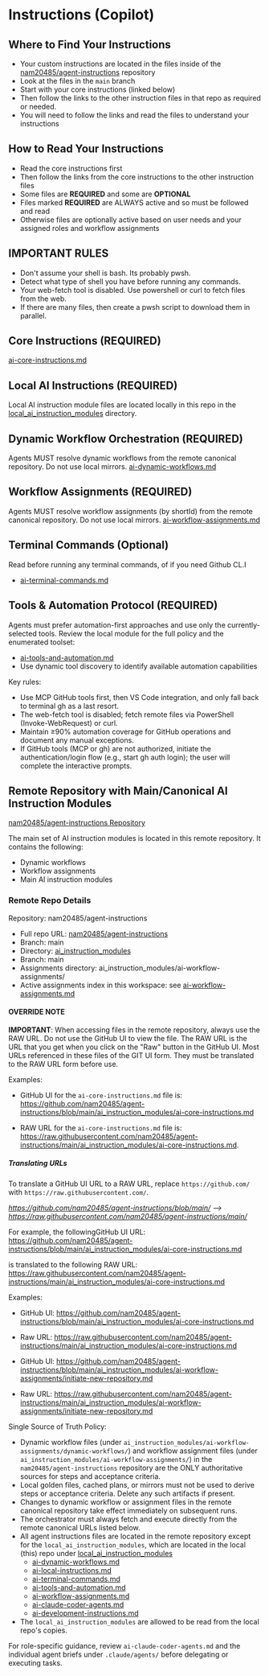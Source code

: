 # Instructions (Copilot)

## Where to Find Your Instructions
- Your custom instructions are located in the files inside of the [nam20485/agent-instructions](https://github.com/nam20485/agent-instructions/tree/main) repository
- Look at the files in the `main` branch
- Start with your core instructions (linked below)
- Then follow the links to the other instruction files in that repo as required or needed.
- You will need to follow the links and read the files to understand your instructions

## How to Read Your Instructions
- Read the core instructions first
- Then follow the links from the core instructions to the other instruction files
- Some files are **REQUIRED** and some are **OPTIONAL**
- Files marked **REQUIRED** are ALWAYS active and so must be followed and read
- Otherwise files are optionally active based on user needs and your assigned roles and workflow assignments

## **IMPORTANT RULES**
- Don't assume your shell is bash. Its probably pwsh.
- Detect what type of shell you have before running any commands.
- Your web-fetch tool is disabled. Use powershell or curl to fetch files from the web.
- If there are many files, then create a pwsh script to download them in parallel.

## Core Instructions (**REQUIRED**)
[ai-core-instructions.md](https://github.com/nam20485/agent-instructions/blob/main/ai_instruction_modules/ai-core-instructions.md)

## Local AI Instructions (**REQUIRED**)
Local AI instruction module files are located locally in this repo in the [local_ai_instruction_modules](../local_ai_instruction_modules) directory.

## Dynamic Workflow Orchestration (**REQUIRED**)
Agents MUST resolve dynamic workflows from the remote canonical repository. Do not use local mirrors.
[ai-dynamic-workflows.md](../local_ai_instruction_modules/ai-dynamic-workflows.md)

## Workflow Assignments (**REQUIRED**)
Agents MUST resolve workflow assignments (by shortId) from the remote canonical repository. Do not use local mirrors.
[ai-workflow-assignments.md](../local_ai_instruction_modules/ai-workflow-assignments.md)

## Terminal Commands (Optional)
Read before running any terminal commands, of if you need Github CL.I
- [ai-terminal-commands.md](../local_ai_instruction_modules/ai-terminal-commands.md)

## Tools & Automation Protocol (REQUIRED)
Agents must prefer automation-first approaches and use only the currently-selected tools. Review the local module for the full policy and the enumerated toolset:
- [ai-tools-and-automation.md](../local_ai_instruction_modules/ai-tools-and-automation.md)
- Use dynamic tool discovery to identify available automation capabilities

Key rules:
- Use MCP GitHub tools first, then VS Code integration, and only fall back to terminal gh as a last resort.
- The web-fetch tool is disabled; fetch remote files via PowerShell (Invoke-WebRequest) or curl.
- Maintain ≥90% automation coverage for GitHub operations and document any manual exceptions.
- If GitHub tools (MCP or gh) are not authorized, initiate the authentication/login flow (e.g., start gh auth login); the user will complete the interactive prompts.

## **Remote Repository with Main/Canonical AI Instruction Modules**

[nam20485/agent-instructions Repository](https://github.com/nam20485/agent-instructions/main)

The main set of AI instruction modules is located in this remote repository. It contains the following:
- Dynamic workflows
- Workflow assignments
- Main AI instruction modules

### Remote Repo Details

 Repository: nam20485/agent-instructions
- Full repo URL: [nam20485/agent-instructions](https://github.com/nam20485/agent-instructions)
- Branch: main
- Directory: [ai_instruction_modules](https://github.com/nam20485/agent-instructions/tree/main/ai_instruction_modules/)
- Branch: main
- Assignments directory: ai_instruction_modules/ai-workflow-assignments/
 - Active assignments index in this workspace: see [ai-workflow-assignments.md](../local_ai_instruction_modules/ai-workflow-assignments.md)

#### OVERRIDE NOTE
**IMPORTANT**: When accessing files in the remote repository, always use the RAW URL. Do not use the GitHub UI to view the file. The RAW URL is the URL that you get when you click on the "Raw" button in the GitHub UI. Most URLs referenced in these files of the GIT UI form. They must be translated to the RAW URL form before use. 

Examples: 

- GitHub UI for the `ai-core-instructions.md` file is: https://github.com/nam20485/agent-instructions/blob/main/ai_instruction_modules/ai-core-instructions.md

- RAW URL for the `ai-core-instructions.md` file is: https://raw.githubusercontent.com/nam20485/agent-instructions/main/ai_instruction_modules/ai-core-instructions.md.

##### Translating URLs
To translate a GitHub UI URL to a RAW URL, replace `https://github.com/` with `https://raw.githubusercontent.com/`.

*https://github.com/nam20485/agent-instructions/blob/main/<file-path> --> https://raw.githubusercontent.com/nam20485/agent-instructions/main/<file-path>*

For example, the followingGitHub UI URL: https://github.com/nam20485/agent-instructions/blob/main/ai_instruction_modules/ai-core-instructions.md 

is translated to the following RAW URL: https://raw.githubusercontent.com/nam20485/agent-instructions/main/ai_instruction_modules/ai-core-instructions.md

Examples:

- GitHub UI: https://github.com/nam20485/agent-instructions/blob/main/ai_instruction_modules/ai-core-instructions.md
- Raw URL:   https://raw.githubusercontent.com/nam20485/agent-instructions/main/ai_instruction_modules/ai-core-instructions.md

- GitHub UI: https://github.com/nam20485/agent-instructions/blob/main/ai_instruction_modules/ai-workflow-assignments/initiate-new-repository.md
- Raw URL:   https://raw.githubusercontent.com/nam20485/agent-instructions/main/ai_instruction_modules/ai-workflow-assignments/initiate-new-repository.md

Single Source of Truth Policy:

- Dynamic workflow files (under `ai_instruction_modules/ai-workflow-assignments/dynamic-workflows/`) and workflow assignment files (under `ai_instruction_modules/ai-workflow-assignments/`) in the `nam20485/agent-instructions` repository are the ONLY authoritative sources for steps and acceptance criteria.
- Local golden files, cached plans, or mirrors must not be used to derive steps or acceptance criteria. Delete any such artifacts if present.
- Changes to dynamic workflow or assignment files in the remote canonical repository take effect immediately on subsequent runs.
- The orchestrator must always fetch and execute directly from the remote canonical URLs listed below.
- All agent instructions files are located in the remote repository except for the `local_ai_instruction_modules`, which are located in the local (this) repo under [local_ai_instruction_modules](../local_ai_instruction_modules)
    - [ai-dynamic-workflows.md](../local_ai_instruction_modules/ai-dynamic-workflows.md)
    - [ai-local-instructions.md](../local_ai_instruction_modules/ai-local-instructions.md)
    - [ai-terminal-commands.md](../local_ai_instruction_modules/ai-terminal-commands.md)
    - [ai-tools-and-automation.md](../local_ai_instruction_modules/ai-tools-and-automation.md)
    - [ai-workflow-assignments.md](../local_ai_instruction_modules/ai-workflow-assignments.md)
    - [ai-claude-coder-agents.md](../local_ai_instruction_modules/ai-claude-coder-agents.md)
    - [ai-development-instructions.md](../local_ai_instruction_modules/ai-development-instructions.md)
- The `local_ai_instruction_modules` are allowed to be read from the local repo's copies.

For role-specific guidance, review `ai-claude-coder-agents.md` and the individual agent briefs under `.claude/agents/` before delegating or executing tasks.
